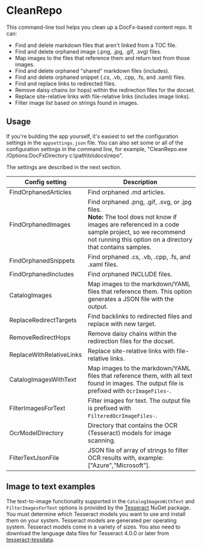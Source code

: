 # CleanRepo

This command-line tool helps you clean up a DocFx-based content repo. It can:

- Find and delete markdown files that aren't linked from a TOC file.
- Find and delete orphaned image (.png, .jpg, .gif, .svg) files.
- Map images to the files that reference them and return text from those images.
- Find and delete orphaned "shared" markdown files (includes).
- Find and delete orphaned snippet (.cs, .vb, .cpp, .fs, and .xaml) files.
- Find and replace links to redirected files.
- Remove daisy chains (or hops) within the redirection files for the docset.
- Replace site-relative links with file-relative links (includes image links).
- Filter image list based on strings found in images.

## Usage

If you're building the app yourself, it's easiest to set the configuration settings in the `appsettings.json` file.
You can also set some or all of the configuration settings in the command line, for example, "CleanRepo.exe /Options:DocFxDirectory c:\path\to\docs\repo".

The settings are described in the next section.

| Config setting | Description |
| - | - |
| FindOrphanedArticles | Find orphaned .md articles. |
| FindOrphanedImages | Find orphaned .png, .gif, .svg, or .jpg files.<br/>**Note:** The tool does not know if images are referenced in a code sample project, so we recommend not running this option on a directory that contains samples. |
| FindOrphanedSnippets | Find orphaned .cs, .vb, .cpp, .fs, and .xaml files. |
| FindOrphanedIncludes | Find orphaned INCLUDE files. |
| CatalogImages | Map images to the markdown/YAML files that reference them. This option generates a JSON file with the output. |
| ReplaceRedirectTargets | Find backlinks to redirected files and replace with new target. |
| RemoveRedirectHops | Remove daisy chains within the redirection files for the docset. |
| ReplaceWithRelativeLinks | Replace site-relative links with file-relative links. |
| CatalogImagesWithText | Map images to the markdown/YAML files that reference them, with all text found in images. The output file is prefixed with `OcrImageFiles-`. |
| FilterImagesForText | Filter images for text. The output file is prefixed with `FilteredOcrImageFiles-`. |
| OcrModelDirectory | Directory that contains the OCR (Tesseract) models for image scanning. |
| FilterTextJsonFile | JSON file of array of strings to filter OCR results with, example: ["Azure","Microsoft"]. |

## Image to text examples

The text-to-image functionality supported in the `CatalogImagesWithText` and `FilterImagesForText` options is 
provided by the [Tesseract](https://www.nuget.org/packages/tesseract/) NuGet package.
You must determine which Tesseract models you want to use and install them on your system.
Tesseract models are generated per operating system. Tesseract models come in a variety of sizes. 
You also need to download the language data files for Tesseract 4.0.0 or later 
from [tesseract-tessdata](https://github.com/tesseract-ocr/tessdata/).


